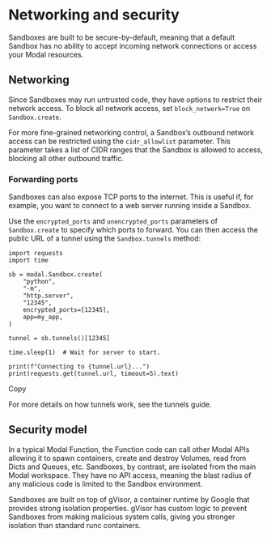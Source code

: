 # Networking and security

Sandboxes are built to be secure-by-default, meaning that a default Sandbox
has no ability to accept incoming network connections or access your Modal
resources.

## Networking

Since Sandboxes may run untrusted code, they have options to restrict their
network access. To block all network access, set `block_network=True` on
`Sandbox.create`.

For more fine-grained networking control, a Sandbox’s outbound network access
can be restricted using the `cidr_allowlist` parameter. This parameter takes a
list of CIDR ranges that the Sandbox is allowed to access, blocking all other
outbound traffic.

### Forwarding ports

Sandboxes can also expose TCP ports to the internet. This is useful if, for
example, you want to connect to a web server running inside a Sandbox.

Use the `encrypted_ports` and `unencrypted_ports` parameters of
`Sandbox.create` to specify which ports to forward. You can then access the
public URL of a tunnel using the `Sandbox.tunnels` method:

    
    
    import requests
    import time
    
    sb = modal.Sandbox.create(
        "python",
        "-m",
        "http.server",
        "12345",
        encrypted_ports=[12345],
        app=my_app,
    )
    
    tunnel = sb.tunnels()[12345]
    
    time.sleep(1)  # Wait for server to start.
    
    print(f"Connecting to {tunnel.url}...")
    print(requests.get(tunnel.url, timeout=5).text)

Copy

For more details on how tunnels work, see the tunnels guide.

## Security model

In a typical Modal Function, the Function code can call other Modal APIs
allowing it to spawn containers, create and destroy Volumes, read from Dicts
and Queues, etc. Sandboxes, by contrast, are isolated from the main Modal
workspace. They have no API access, meaning the blast radius of any malicious
code is limited to the Sandbox environment.

Sandboxes are built on top of gVisor, a container runtime by Google that
provides strong isolation properties. gVisor has custom logic to prevent
Sandboxes from making malicious system calls, giving you stronger isolation
than standard runc containers.

